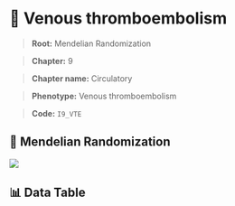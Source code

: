 # 🧪 Venous thromboembolism

> **Root:** Mendelian Randomization

> **Chapter:** 9  

> **Chapter name:** Circulatory

> **Phenotype:** Venous thromboembolism  

> **Code:** `I9_VTE`

## 🧬 Mendelian Randomization  

<img src="/MR/Figures/Forward/I9_VTE.png"/>

## 📊 Data Table

<CsvTableMRF src="/public/MR/Data/Forward/I9_VTE.csv"/>
